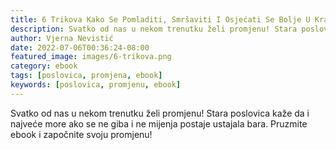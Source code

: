 ```yaml
---
title: 6 Trikova Kako Se Pomladiti, Smršaviti I Osjećati Se Bolje U Kratkom Vremenskom Periodu
description: Svatko od nas u nekom trenutku želi promjenu! Stara poslovica kaže da i najveće more ako se ne giba i ne mijenja postaje ustajala bara. Pruzmite ebook i započnite svoju promjenu!
author: Vjerna Nevistić
date: 2022-07-06T00:36:24-08:00
featured_image: images/6-trikova.png
category: ebook
tags: [poslovica, promjena, ebook]
keywords: [poslovica, promjenu, ebook]
---
```

Svatko od nas u nekom trenutku želi promjenu! Stara poslovica kaže da i najveće more ako se ne giba i ne mijenja postaje ustajala bara. Pruzmite ebook i započnite svoju promjenu!
